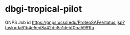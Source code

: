 # dbgi-tropical-pilot

GNPS Job id https://gnps.ucsd.edu/ProteoSAFe/status.jsp?task=da61b4e5ed8a42dc8c1debf0ba5991fa

